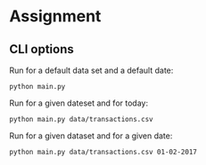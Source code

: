 # Assignment

## CLI options
Run for a default data set and a default date:

    python main.py

Run for a given dateset and for today:

    python main.py data/transactions.csv

Run for a given dataset and for a given date:

    python main.py data/transactions.csv 01-02-2017

